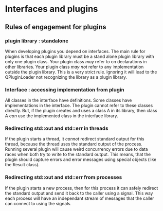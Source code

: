 # Interfaces and plugins


## Rules of engagement for plugins

### plugin library : standalone
When developing plugins you depend on interfaces.
The main rule for plugins is that each plugin library must
be a stand alone plugin library with only one plugin class.
Your plugin class *may* refer to on declarations in other libraries.
Your plugin class *may not* refer to any implementation outside
the plugin library. This is a very strict rule. Ignoring it will
lead to the QPluginLoader not recognizing the library as a plugin library.

### Interface : accessing implementation from plugin
All classes in the interface have definitions. Some classes have
implementations in the interface. The plugin cannot refer to
these classes directly. But, if the plugin creates and uses a
class A in its library, then class A *can* use the implemented
class in the interface library.

### Redirecting std::out and std::err in threads
If the plugin starts a thread, it *cannot* redirect standard output for this
thread, because the thread uses the standard output of the process. Running
several plugin will cause weird concurrency errors due to data races when
both try to write to the standard output. This means, that the plugin should
capture errors and error messages using special objects (like the Result class).

### Redirecting std::out and std::err from processes
If the plugin starts a new process, then for this process it can safely redirect the
standard output and send it back to the caller using a signal. This way
each process will have an independant stream of messages that the caller can connect
to using the signals.
